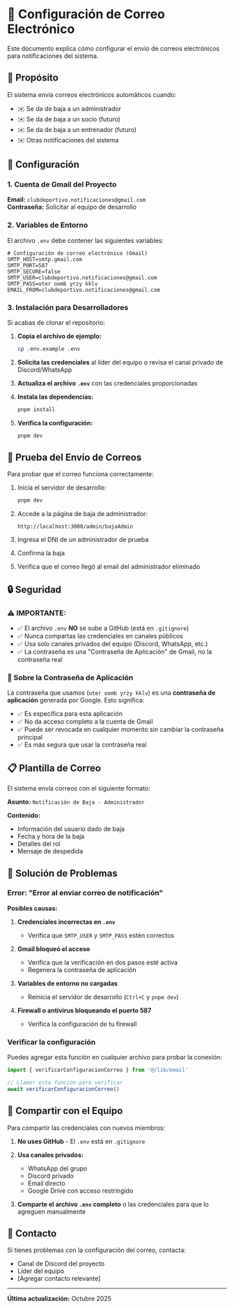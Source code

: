 # 📧 Configuración de Correo Electrónico

Este documento explica cómo configurar el envío de correos electrónicos para notificaciones del sistema.

## 🎯 Propósito

El sistema envía correos electrónicos automáticos cuando:
- ✉️ Se da de baja a un administrador
- ✉️ Se da de baja a un socio (futuro)
- ✉️ Se da de baja a un entrenador (futuro)
- ✉️ Otras notificaciones del sistema

## 🔧 Configuración

### 1. Cuenta de Gmail del Proyecto

**Email:** `clubdeportivo.notificaciones@gmail.com`  
**Contraseña:** Solicitar al equipo de desarrollo

### 2. Variables de Entorno

El archivo `.env` debe contener las siguientes variables:

```env
# Configuración de correo electrónico (Gmail)
SMTP_HOST=smtp.gmail.com
SMTP_PORT=587
SMTP_SECURE=false
SMTP_USER=clubdeportivo.notificaciones@gmail.com
SMTP_PASS=oter oomb yrzy kklv
EMAIL_FROM=clubdeportivo.notificaciones@gmail.com
```

### 3. Instalación para Desarrolladores

Si acabas de clonar el repositorio:

1. **Copia el archivo de ejemplo:**
   ```bash
   cp .env.example .env
   ```

2. **Solicita las credenciales** al líder del equipo o revisa el canal privado de Discord/WhatsApp

3. **Actualiza el archivo `.env`** con las credenciales proporcionadas

4. **Instala las dependencias:**
   ```bash
   pnpm install
   ```

5. **Verifica la configuración:**
   ```bash
   pnpm dev
   ```

## 🧪 Prueba del Envío de Correos

Para probar que el correo funciona correctamente:

1. Inicia el servidor de desarrollo:
   ```bash
   pnpm dev
   ```

2. Accede a la página de baja de administrador:
   ```
   http://localhost:3000/admin/bajaAdmin
   ```

3. Ingresa el DNI de un administrador de prueba

4. Confirma la baja

5. Verifica que el correo llegó al email del administrador eliminado

## 🔒 Seguridad

### ⚠️ IMPORTANTE:

- ✅ El archivo `.env` **NO** se sube a GitHub (está en `.gitignore`)
- ✅ Nunca compartas las credenciales en canales públicos
- ✅ Usa solo canales privados del equipo (Discord, WhatsApp, etc.)
- ✅ La contraseña es una "Contraseña de Aplicación" de Gmail, no la contraseña real

### 🔐 Sobre la Contraseña de Aplicación

La contraseña que usamos (`oter oomb yrzy kklv`) es una **contraseña de aplicación** generada por Google. Esto significa:

- ✅ Es específica para esta aplicación
- ✅ No da acceso completo a la cuenta de Gmail
- ✅ Puede ser revocada en cualquier momento sin cambiar la contraseña principal
- ✅ Es más segura que usar la contraseña real

## 📋 Plantilla de Correo

El sistema envía correos con el siguiente formato:

**Asunto:** `Notificación de Baja - Administrador`

**Contenido:** 
- Información del usuario dado de baja
- Fecha y hora de la baja
- Detalles del rol
- Mensaje de despedida

## 🚨 Solución de Problemas

### Error: "Error al enviar correo de notificación"

**Posibles causas:**

1. **Credenciales incorrectas en `.env`**
   - Verifica que `SMTP_USER` y `SMTP_PASS` estén correctos
   
2. **Gmail bloqueó el acceso**
   - Verifica que la verificación en dos pasos esté activa
   - Regenera la contraseña de aplicación
   
3. **Variables de entorno no cargadas**
   - Reinicia el servidor de desarrollo (`Ctrl+C` y `pnpm dev`)
   
4. **Firewall o antivirus bloqueando el puerto 587**
   - Verifica la configuración de tu firewall

### Verificar la configuración

Puedes agregar esta función en cualquier archivo para probar la conexión:

```typescript
import { verificarConfiguracionCorreo } from '@/lib/email'

// Llamar esta función para verificar
await verificarConfiguracionCorreo()
```

## 👥 Compartir con el Equipo

Para compartir las credenciales con nuevos miembros:

1. **No uses GitHub** - El `.env` está en `.gitignore`
2. **Usa canales privados:**
   - WhatsApp del grupo
   - Discord privado
   - Email directo
   - Google Drive con acceso restringido

3. **Comparte el archivo `.env` completo** o las credenciales para que lo agreguen manualmente

## 📧 Contacto

Si tienes problemas con la configuración del correo, contacta:
- Canal de Discord del proyecto
- Líder del equipo
- [Agregar contacto relevante]

---

**Última actualización:** Octubre 2025
